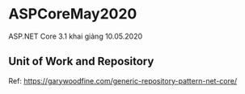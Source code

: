 # ASPCoreMay2020
ASP.NET Core 3.1 khai giảng 10.05.2020


## Unit of Work and Repository
Ref: https://garywoodfine.com/generic-repository-pattern-net-core/
